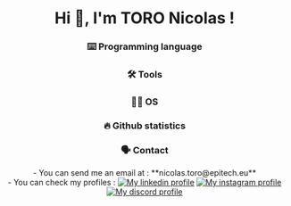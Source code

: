 <h1 align="center">Hi 👋, I'm TORO Nicolas !</h1>

<h3 align="center">⌨️ Programming language</h3>


<h3 align="center">🛠 Tools</h3>

<h3 align="center">👨‍💻 OS</h3>

<h3 align="center">🔥 Github statistics</h3>

<h3 align="center">🗣 Contact</h3>
<p align="center">
    - You can send me an email at : **nicolas.toro@epitech.eu**<br>
    - You can check my profiles :
    <a href="https://discord.com/invite/nt_games"><img src="https://img.shields.io/badge/LinkedIn-0077B5?style=for-the-badge&logo=linkedin&logoColor=white" alt="My linkedin profile" title ="My linkedin profile"></a>
    <a href="https://discord.com/invite/nt_games"><img src="https://img.shields.io/badge/Instagram-E4405F?style=for-the-badge&logo=instagram&logoColor=white" alt="My instagram profile" title ="My instragram profile"></a>
    <br>
    <a href="https://discord.com/invite/nt_games"><img src="https://lanyard-profile-readme.vercel.app/api/375570065262903297" alt="My discord profile" title ="My discord profile"></a>
</p>
